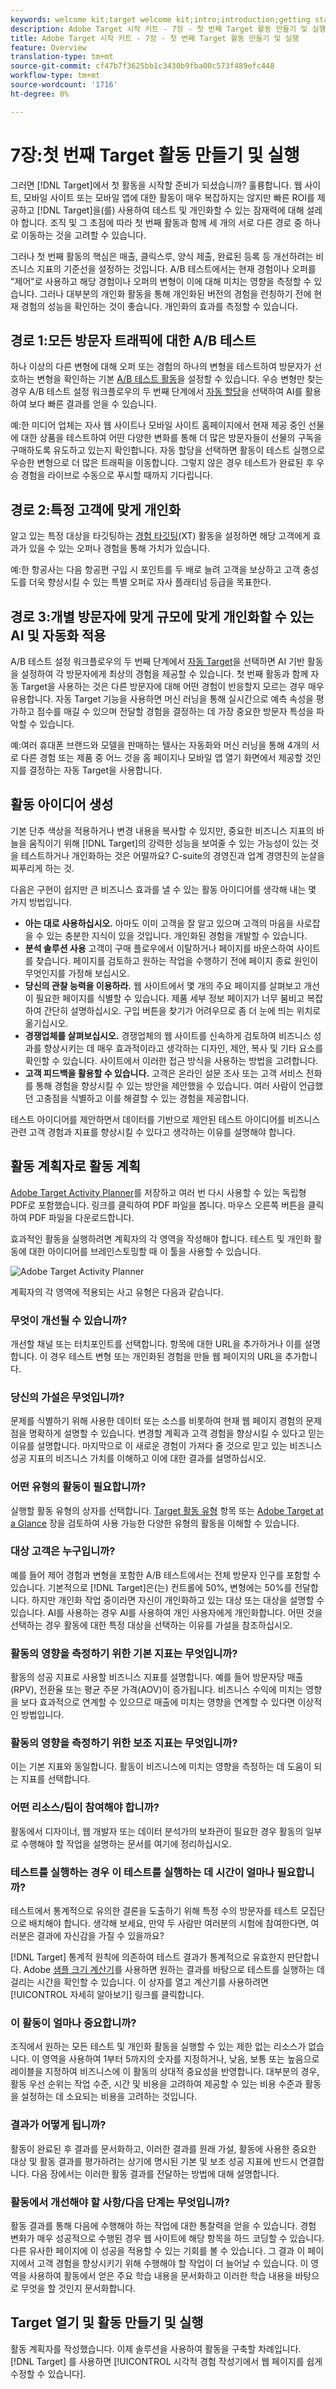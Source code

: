 ```yaml
---
keywords: welcome kit;target welcome kit;intro;introduction;getting started
description: Adobe Target 시작 키트 - 7장 - 첫 번째 Target 활동 만들기 및 실행
title: Adobe Target 시작 키트 - 7장 - 첫 번째 Target 활동 만들기 및 실행
feature: Overview
translation-type: tm+mt
source-git-commit: cf47b7f3625bb1c3430b9fba00c573f489efc448
workflow-type: tm+mt
source-wordcount: '1716'
ht-degree: 0%

---
```



# 7장:첫 번째 Target 활동 만들기 및 실행

그러면 [!DNL Target]에서 첫 활동을 시작할 준비가 되셨습니까? 훌륭합니다. 웹 사이트, 모바일 사이트 또는 모바일 앱에 대한 활동이 매우 복잡하지는 않지만 빠른 ROI를 제공하고 [!DNL Target]을(를) 사용하여 테스트 및 개인화할 수 있는 잠재력에 대해 설레야 합니다. 조직 및 그 초점에 따라 첫 번째 활동과 함께 세 개의 서로 다른 경로 중 하나로 이동하는 것을 고려할 수 있습니다.

그러나 첫 번째 활동의 핵심은 매출, 클릭스루, 양식 제출, 완료된 등록 등 개선하려는 비즈니스 지표의 기준선을 설정하는 것입니다. A/B 테스트에서는 현재 경험이나 오퍼를 &quot;제어&quot;로 사용하고 해당 경험이나 오퍼의 변형이 이에 대해 미치는 영향을 측정할 수 있습니다. 그러나 대부분의 개인화 활동을 통해 개인화된 버전의 경험을 런칭하기 전에 현재 경험의 성능을 확인하는 것이 좋습니다. 개인화의 효과를 측정할 수 있습니다.

## 경로 1:모든 방문자 트래픽에 대한 A/B 테스트

하나 이상의 다른 변형에 대해 오퍼 또는 경험의 하나의 변형을 테스트하여 방문자가 선호하는 변형을 확인하는 기본 [A/B 테스트 활동](/help/c-activities/t-test-ab/test-ab.md)을 설정할 수 있습니다. 우승 변형만 찾는 경우 A/B 테스트 설정 워크플로우의 두 번째 단계에서 [자동 할당](/help/c-activities/automated-traffic-allocation/automated-traffic-allocation.md)을 선택하여 AI를 활용하여 보다 빠른 결과를 얻을 수 있습니다.

예:한 미디어 업체는 자사 웹 사이트나 모바일 사이트 홈페이지에서 현재 제공 중인 선물에 대한 상품을 테스트하여 어떤 다양한 변화를 통해 더 많은 방문자들이 선물의 구독을 구매하도록 유도하고 있는지 확인합니다. 자동 할당을 선택하면 활동이 테스트 실행으로 우승한 변형으로 더 많은 트래픽을 이동합니다. 그렇지 않은 경우 테스트가 완료된 후 우승 경험을 라이브로 수동으로 푸시할 때까지 기다립니다.

## 경로 2:특정 고객에 맞게 개인화

알고 있는 특정 대상을 타깃팅하는 [경험 타깃팅](/help/c-activities/t-experience-target/experience-target.md)(XT) 활동을 설정하면 해당 고객에게 효과가 있을 수 있는 오퍼나 경험을 통해 가치가 있습니다.

예:한 항공사는 다음 항공편 구입 시 포인트를 두 배로 늘려 고객을 보상하고 고객 충성도를 더욱 향상시킬 수 있는 특별 오퍼로 자사 플래티넘 등급을 목표한다.

## 경로 3:개별 방문자에 맞게 규모에 맞게 개인화할 수 있는 AI 및 자동화 적용

A/B 테스트 설정 워크플로우의 두 번째 단계에서 [자동 Target](/help/c-activities/auto-target/auto-target-to-optimize.md)을 선택하면 AI 기반 활동을 설정하여 각 방문자에게 최상의 경험을 제공할 수 있습니다. 첫 번째 활동과 함께 자동 Target을 사용하는 것은 다른 방문자에 대해 어떤 경험이 반응할지 모르는 경우 매우 유용합니다. 자동 Target 기능을 사용하면 머신 러닝을 통해 실시간으로 예측 속성을 평가하고 점수를 매길 수 있으며 전달할 경험을 결정하는 데 가장 중요한 방문자 특성을 파악할 수 있습니다.

예:여러 휴대폰 브랜드와 모델을 판매하는 텔사는 자동화와 머신 러닝을 통해 4개의 서로 다른 경험 또는 제품 중 어느 것을 홈 페이지나 모바일 앱 열기 화면에서 제공할 것인지를 결정하는 자동 Target을 사용합니다.

## 활동 아이디어 생성

기본 단추 색상을 적용하거나 변경 내용을 복사할 수 있지만, 중요한 비즈니스 지표의 바늘을 움직이기 위해 [!DNL Target]의 강력한 성능을 보여줄 수 있는 가능성이 있는 것을 테스트하거나 개인화하는 것은 어떨까요? C-suite의 경영진과 업계 경영진의 눈살을 찌푸리게 하는 것.

다음은 구현이 쉽지만 큰 비즈니스 효과를 낼 수 있는 활동 아이디어를 생각해 내는 몇 가지 방법입니다.

* **아는 대로 사용하십시오.** 아마도 이미 고객을 잘 알고 있으며 고객의 마음을 사로잡을 수 있는 충분한 지식이 있을 것입니다. 개인화된 경험을 개발할 수 있습니다.
* **분석 솔루션 사용** 고객이 구매 플로우에서 이탈하거나 페이지를 바운스하여 사이트를 찾습니다. 페이지를 검토하고 원하는 작업을 수행하기 전에 페이지 종료 원인이 무엇인지를 가정해 보십시오.
* **당신의 관찰 능력을 이용하라.** 웹 사이트에서 몇 개의 주요 페이지를 살펴보고 개선이 필요한 페이지를 식별할 수 있습니다. 제품 세부 정보 페이지가 너무 붐비고 복잡하여 간단히 설명하십시오. 구입 버튼을 찾기가 어려우므로 좀 더 눈에 띄는 위치로 옮기십시오.
* **경쟁업체를 살펴보십시오.** 경쟁업체의 웹 사이트를 신속하게 검토하여 비즈니스 성과를 향상시키는 데 매우 효과적이라고 생각하는 디자인, 제안, 복사 및 기타 요소를 확인할 수 있습니다. 사이트에서 이러한 접근 방식을 사용하는 방법을 고려합니다.
* **고객 피드백을 활용할 수 있습니다.** 고객은 온라인 설문 조사 또는 고객 서비스 전화를 통해 경험을 향상시킬 수 있는 방안을 제안했을 수 있습니다. 여러 사람이 언급했던 고충점을 식별하고 이를 해결할 수 있는 경험을 제공합니다.

테스트 아이디어를 제안하면서 데이터를 기반으로 제안된 테스트 아이디어를 비즈니스 관련 고객 경험과 지표를 향상시킬 수 있다고 생각하는 이유를 설명해야 합니다.

## 활동 계획자로 활동 계획

[Adobe Target Activity Planner](/help/assets/activity-planner.pdf)를 저장하고 여러 번 다시 사용할 수 있는 독립형 PDF로 포함했습니다. 링크를 클릭하여 PDF 파일을 봅니다. 마우스 오른쪽 버튼을 클릭하여 PDF 파일을 다운로드합니다.

효과적인 활동을 실행하려면 계획자의 각 영역을 작성해야 합니다. 테스트 및 개인화 활동에 대한 아이디어를 브레인스토밍할 때 이 툴을 사용할 수 있습니다.

![Adobe Target Activity Planner](/help/c-intro/assets/activity-planner.png)

계획자의 각 영역에 적용되는 사고 유형은 다음과 같습니다.

### 무엇이 개선될 수 있습니까?

개선할 채널 또는 터치포인트를 선택합니다. 항목에 대한 URL을 추가하거나 이를 설명합니다. 이 경우 테스트 변형 또는 개인화된 경험을 만들 웹 페이지의 URL을 추가합니다.

### 당신의 가설은 무엇입니까?

문제를 식별하기 위해 사용한 데이터 또는 소스를 비롯하여 현재 웹 페이지 경험의 문제점을 명확하게 설명할 수 있습니다. 변경할 계획과 고객 경험을 향상시킬 수 있다고 믿는 이유를 설명합니다. 마지막으로 이 새로운 경험이 가져다 줄 것으로 믿고 있는 비즈니스 성공 지표의 비즈니스 가치를 이해하고 이에 대한 결과를 설명하십시오.

### 어떤 유형의 활동이 필요합니까?

실행할 활동 유형의 상자를 선택합니다. [Target 활동 유형](/help/c-activities/target-activities-guide.md) 항목 또는 [Adobe Target at a Glance](/help/c-intro/target-welcome-kit-2.md) 장을 검토하여 사용 가능한 다양한 유형의 활동을 이해할 수 있습니다.

### 대상 고객은 누구입니까?

예를 들어 제어 경험과 변형을 포함한 A/B 테스트에서는 전체 방문자 인구를 포함할 수 있습니다. 기본적으로 [!DNL Target]은(는) 컨트롤에 50%, 변형에는 50%를 전달합니다. 하지만 개인화 작업 중이라면 자신이 개인화하고 있는 대상 또는 대상을 설명할 수 있습니다. AI를 사용하는 경우 AI를 사용하여 개인 사용자에게 개인화합니다. 어떤 것을 선택하는 경우 활동에 대한 특정 대상을 선택하는 이유를 가설을 참조하십시오.

### 활동의 영향을 측정하기 위한 기본 지표는 무엇입니까?

활동의 성공 지표로 사용할 비즈니스 지표를 설명합니다. 예를 들어 방문자당 매출(RPV), 전환율 또는 평균 주문 가격(AOV)이 증가됩니다. 비즈니스 수익에 미치는 영향을 보다 효과적으로 연계할 수 있으므로 매출에 미치는 영향을 연계할 수 있다면 이상적인 방법입니다.

### 활동의 영향을 측정하기 위한 보조 지표는 무엇입니까?

이는 기본 지표와 동일합니다. 활동이 비즈니스에 미치는 영향을 측정하는 데 도움이 되는 지표를 선택합니다.

### 어떤 리소스/팀이 참여해야 합니까?

활동에서 디자이너, 웹 개발자 또는 데이터 분석가의 보좌관이 필요한 경우 활동의 일부로 수행해야 할 작업을 설명하는 문서를 여기에 정리하십시오.

### 테스트를 실행하는 경우 이 테스트를 실행하는 데 시간이 얼마나 필요합니까?

테스트에서 통계적으로 유의한 결론을 도출하기 위해 특정 수의 방문자를 테스트 모집단으로 배치해야 합니다. 생각해 보세요, 만약 두 사람만 여러분의 시험에 참여한다면, 여러분은 결과에 자신감을 가질 수 있을까요?

[!DNL Target] 통계적 원칙에 의존하여 테스트 결과가 통계적으로 유효한지 판단합니다. Adobe [샘플 크기 계산기](https://docs.adobe.com/content/target-microsite/testcalculator.html)를 사용하면 원하는 결과를 바탕으로 테스트를 실행하는 데 걸리는 시간을 확인할 수 있습니다. 이 상자를 열고 계산기를 사용하려면 [!UICONTROL 자세히 알아보기] 링크를 클릭합니다.

### 이 활동이 얼마나 중요합니까?

조직에서 원하는 모든 테스트 및 개인화 활동을 실행할 수 있는 제한 없는 리소스가 없습니다. 이 영역을 사용하여 1부터 5까지의 숫자를 지정하거나, 낮음, 보통 또는 높음으로 레이블을 지정하여 비즈니스에 이 활동의 상대적 중요성을 반영합니다. 대부분의 경우, 활동 우선 순위는 작업 수준, 시간 및 비용을 고려하여 제공할 수 있는 비용 수준과 활동을 설정하는 데 소요되는 비용을 고려하는 것입니다.

### 결과가 어떻게 됩니까?

활동이 완료된 후 결과를 문서화하고, 이러한 결과를 원래 가설, 활동에 사용한 중요한 대상 및 활동 결과를 평가하려는 상기에 명시된 기본 및 보조 성공 지표에 반드시 연결합니다. 다음 장에서는 이러한 활동 결과를 전달하는 방법에 대해 설명합니다.

### 활동에서 개선해야 할 사항/다음 단계는 무엇입니까?

활동 결과를 통해 다음에 수행해야 하는 작업에 대한 통찰력을 얻을 수 있습니다. 경험 변화가 매우 성공적으로 수행된 경우 웹 사이트에 해당 항목을 하드 코딩할 수 있습니다. 다른 유사한 페이지에 이 성공을 적용할 수 있는 기회를 볼 수 있습니다. 그 결과 이 페이지에서 고객 경험을 향상시키기 위해 수행해야 할 작업이 더 늘어날 수 있습니다. 이 영역을 사용하여 활동에서 얻은 주요 학습 내용을 문서화하고 이러한 학습 내용을 바탕으로 무엇을 할 것인지 문서화합니다.

## Target 열기 및 활동 만들기 및 실행

활동 계획자를 작성했습니다. 이제 솔루션을 사용하여 활동을 구축할 차례입니다. [!DNL Target] 를 사용하면  [!UICONTROL 시각적 경험 작성기에서 웹 페이지를 쉽게 수정할 수 있습니다].

